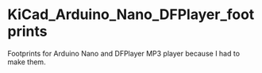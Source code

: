 # KiCad_Arduino_Nano_DFPlayer_footprints
Footprints for Arduino Nano and DFPlayer MP3 player because I had to make them.
